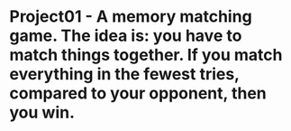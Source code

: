 # Project01 - A memory matching game. The idea is: you have to match things together. If you match everything in the fewest tries, compared to your opponent, then you win. 
